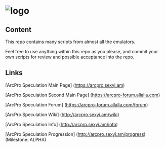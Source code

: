 # ![logo](http://arcpro-forum.allalla.com/images/logo2.png)

## Content

This repo contains many scripts from almost all the emulators.

Feel free to use anything within this repo as you please, and commit your own scripts
for review and possible acceptance into the repo.

## Links
[ArcPro Speculation Main Page] (https://arcpro.sexyi.am)

[ArcPro Speculation Second Main Page] (https://arcpro-forum.allalla.com)

[ArcPro Speculation Forum] (https://arcpro-forum.allalla.com/forum)

[ArcPro Speculation Wiki] (http://arcpro.sexyi.am/wiki)

[ArcPro Speculation Info] (http://arcpro.sexyi.am/info)

[ArcPro Speculation Progression] (http://arcpro.sexyi.am/progress) (Milestone: ALPHA)